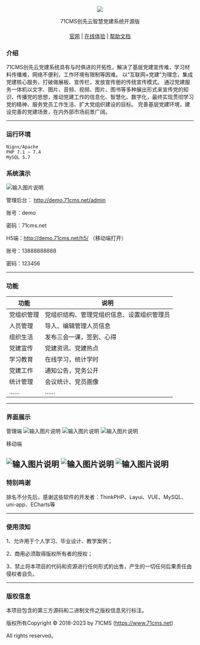 
<div align="center" >
    <img src="https://www.71cms.net/img/LOGO.png" />
</div>
<div align="center">

71CMS创先云智慧党建系统开源版

</div>

#### 

<div align="center">

[官网](https://www.71cms.net/) |
[在线体验](https://demo.71cms.net/) |
[帮助文档](https://doc.71cms.net/)

</div>

### 介绍
71CMS创先云党建系统具有与时俱进的开拓性，解决了基层党建宣传难，学习材料传播难，网络不便利，工作环境有限制等困难。 以“互联网+党建”为理念，集成党建核心服务，打破做展板、宣传栏，发放宣传册的传统宣传模式。 通过党建服务一体机以文字、图片、音频、视频、图片、图书等多种展出形式来宣传党的知识、传播党的思想，推动党建工作的信息化、智慧化、数字化，最终实现贯彻学习党的精神、服务党员工作生活、扩大党组织建设的目标。 完善基层党建环境，建设完善的党建场景，在内外部市场前景广阔。

---

### 运行环境

```
Nignx/Apache
PHP 7.1 ~ 7.4 
MySQL 5.7
```

###  系统演示

![输入图片说明](public/image/readme/gzh.jpg)

管理后台： http://demo.71cms.net/admin

账号：demo

密码：71cms.net


H5端：http://demo.71cms.net/h5/ （移动端打开）

账号：13888888888

密码：123456

---
###  功能

| 功能    | 说明                    |
|-------|-----------------------|
| 党组织管理 | 党组织结构、管理党组织信息、设置组织管理员 |
| 人员管理  | 导入、编辑管理人员信息           |
| 组织生活  | 发布三会一课，签到、心得          |
| 党建宣传  | 党建资讯、党建热点             |
| 学习教育  | 在线学习，统计学时             |
| 党建工作  | 通知公告，党务公开             |
| 统计管理  | 会议统计、党员画像             |
| ……    | ……                    |
---

###  界面展示
管理端
![输入图片说明](public/image/readme/admin-ui2.png)
![输入图片说明](public/image/readme/admin-ui3.png)
![输入图片说明](public/image/readme/admin-ui5.png)

移动端

![输入图片说明](public/image/readme//ui1.png)
![输入图片说明](public/image/readme/ui2.png)
![输入图片说明](public/image/readme/ui5.png)
---
###  特别鸣谢
排名不分先后，感谢这些软件的开发者：ThinkPHP、Layui、VUE、MySQL、uni-app、ECharts等

---

###  使用须知
1、允许用于个人学习、毕业设计、教学案例；

2、商用必须取得版权所有者的授权；

3、禁止将本项目的代码和资源进行任何形式的出售，产生的一切任何后果责任由侵权者自负。


---
###  版权信息

本项目包含的第三方源码和二进制文件之版权信息另行标注。

版权所有Copyright © 2018-2023 by 71CMS (https://www.71cms.net)

All rights reserved。